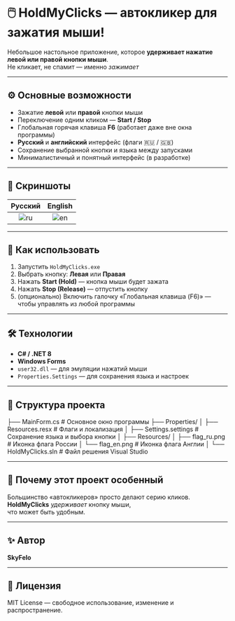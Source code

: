 # 🖱️ HoldMyClicks — автокликер для зажатия мыши!

Небольшое настольное приложение, которое **удерживает нажатие левой или правой кнопки мыши**.  
Не кликает, не спамит — именно *зажимает*

---

## ⚙️ Основные возможности

- Зажатие **левой** или **правой** кнопки мыши  
- Переключение одним кликом — **Start / Stop**  
- Глобальная горячая клавиша **F6** (работает даже вне окна программы)  
- **Русский** и **английский** интерфейс (флаги 🇷🇺 / 🇬🇧)  
- Сохранение выбранной кнопки и языка между запусками  
- Минималистичный и понятный интерфейс (в разработке)

---

## 📸 Скриншоты

| Русский | English |
|:--:|:--:|
| ![ru](Resources/flag_ru.png) | ![en](Resources/flag_en.png) |

---

## 🚀 Как использовать

1. Запустить `HoldMyClicks.exe`  
2. Выбрать кнопку: **Левая** или **Правая**  
3. Нажать **Start (Hold)** — кнопка мыши будет зажата  
4. Нажать **Stop (Release)** — отпустить кнопку  
5. (опционально) Включить галочку «Глобальная клавиша (F6)» — чтобы управлять из любой программы  

---

## 🛠️ Технологии

- **C# / .NET 8**  
- **Windows Forms**  
- `user32.dll` — для эмуляции нажатий мыши  
- `Properties.Settings` — для сохранения языка и настроек  

---

## 📁 Структура проекта
├── MainForm.cs # Основное окно программы
├── Properties/
│ ├── Resources.resx # Флаги и локализация
│ ├── Settings.settings # Сохранение языка и выбора кнопки
│
├── Resources/
│ ├── flag_ru.png # Иконка флага России
│ └── flag_en.png # Иконка флага Англии
│
└── HoldMyClicks.sln # Файл решения Visual Studio

---

## 💬 Почему этот проект особенный

Большинство «автокликеров» просто делают серию кликов.  
**HoldMyClicks** *удерживает* кнопку мыши,  
что может быть удобным.

---

## ✨ Автор

**SkyFelo**  

---

## 📄 Лицензия

MIT License — свободное использование, изменение и распространение.



